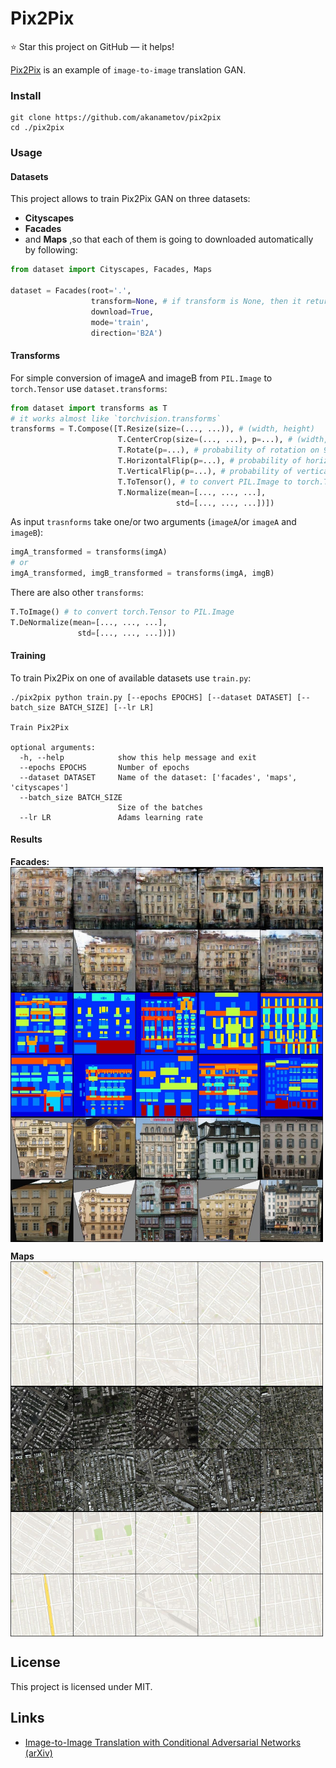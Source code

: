Pix2Pix
======================

:star: Star this project on GitHub — it helps!

[Pix2Pix](https://arxiv.org/abs/1609.04802) is an example of `image-to-image` translation GAN.

### Install
```
git clone https://github.com/akanametov/pix2pix
cd ./pix2pix
```

### Usage
#### Datasets
This project allows to train Pix2Pix GAN on three datasets:
- **Cityscapes**
- **Facades**
- and **Maps**
,so that each of them is going to downloaded automatically by following:
```python
from dataset import Cityscapes, Facades, Maps

dataset = Facades(root='.',
                  transform=None, # if transform is None, then it returns PIL.Image
                  download=True,
                  mode='train',
                  direction='B2A')
```
#### Transforms
For simple conversion of imageA and imageB from `PIL.Image` to `torch.Tensor` use `dataset.transforms`:
```python
from dataset import transforms as T
# it works almost like `torchvision.transforms`
transforms = T.Compose([T.Resize(size=(..., ...)), # (width, height)
                        T.CenterCrop(size=(..., ...), p=...), # (width, height); probability of crop/else resize
                        T.Rotate(p=...), # probability of rotation on 90'
                        T.HorizontalFlip(p=...), # probability of horizontal flip
                        T.VerticalFlip(p=...), # probability of vertical flip
                        T.ToTensor(), # to convert PIL.Image to torch.Tensor
                        T.Normalize(mean=[..., ..., ...],
                                     std=[..., ..., ...])])
```
As input `trasnforms` take one/or two arguments (`imageA`/or `imageA` and `imageB`):
```python
imgA_transformed = transforms(imgA)
# or
imgA_transformed, imgB_transformed = transforms(imgA, imgB)
```
There are also other `transforms`:
```python
T.ToImage() # to convert torch.Tensor to PIL.Image 
T.DeNormalize(mean=[..., ..., ...],
               std=[..., ..., ...])])
```

#### Training

To train Pix2Pix on one of available datasets use `train.py`:
```
./pix2pix python train.py [--epochs EPOCHS] [--dataset DATASET] [--batch_size BATCH_SIZE] [--lr LR]

Train Pix2Pix

optional arguments:
  -h, --help            show this help message and exit
  --epochs EPOCHS       Number of epochs
  --dataset DATASET     Name of the dataset: ['facades', 'maps', 'cityscapes']
  --batch_size BATCH_SIZE
                        Size of the batches
  --lr LR               Adams learning rate
```

#### Results
**Facades:**
<a>
    <img src="assets/facades.jpg" align="center" height="600px" width="500px"/>
</a>

**Maps**
<a>
    <img src="assets/maps.jpg" align="center" height="600px" width="500px"/>
</a>

## License

This project is licensed under MIT.

## Links

* [Image-to-Image Translation with Conditional Adversarial Networks (arXiv)](https://arxiv.org/pdf/1611.07004.pdf)
